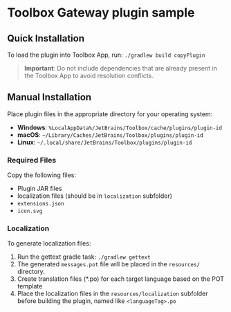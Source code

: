 # Toolbox Gateway plugin sample

## Quick Installation
To load the plugin into Toolbox App, run: `./gradlew build copyPlugin`

> **Important**: Do not include dependencies that are already present in the Toolbox App to avoid resolution conflicts.

## Manual Installation
Place plugin files in the appropriate directory for your operating system:

- **Windows**: `%LocalAppData%/JetBrains/Toolbox/cache/plugins/plugin-id`
- **macOS**: `~/Library/Caches/JetBrains/Toolbox/plugins/plugin-id`
- **Linux**: `~/.local/share/JetBrains/Toolbox/plugins/plugin-id`

### Required Files
Copy the following files:
- Plugin JAR files
- localization files (should be in `localization` subfolder)
- `extensions.json`
- `icon.svg`

### Localization
To generate localization files:

1. Run the gettext gradle task:
   `./gradlew gettext`
2. The generated `messages.pot` file will be placed in the `resources/` directory.
3. Create translation files (*.po) for each target language based on the POT template
4. Place the localization files in the `resources/localization` subfolder before building the plugin, named like `<languageTag>.po`

